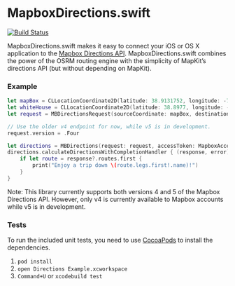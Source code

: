 MapboxDirections.swift
======================

[![Build Status](https://www.bitrise.io/app/2f82077d3f083479.svg?token=mC783nGMKA3XrvcMCJAOLg&branch=master)](https://www.bitrise.io/app/2f82077d3f083479)

MapboxDirections.swift makes it easy to connect your iOS or OS X application to the [Mapbox Directions API](https://www.mapbox.com/api-documentation/#directions). MapboxDirections.swift combines the power of the OSRM routing engine with the simplicity of MapKit’s directions API (but without depending on MapKit).

### Example

```swift
let mapBox = CLLocationCoordinate2D(latitude: 38.9131752, longitude: -77.0324047)
let whiteHouse = CLLocationCoordinate2D(latitude: 38.8977, longitude: -77.0365)
let request = MBDirectionsRequest(sourceCoordinate: mapBox, destinationCoordinate: whiteHouse)

// Use the older v4 endpoint for now, while v5 is in development.
request.version = .Four

let directions = MBDirections(request: request, accessToken: MapboxAccessToken)
directions.calculateDirectionsWithCompletionHandler { (response, error) in
    if let route = response?.routes.first {
        print("Enjoy a trip down \(route.legs.first!.name)!")
    }
}
```

Note: This library currently supports both versions 4 and 5 of the Mapbox Directions API. However, only v4 is currently available to Mapbox accounts while v5 is in development.

### Tests

To run the included unit tests, you need to use [CocoaPods](http://cocoapods.org) to install the dependencies. 

1. `pod install`
1. `open Directions Example.xcworkspace`
1. `Command+U` or `xcodebuild test`

